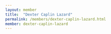 ```yaml
---
layout: member
title:  "Dexter Caplin Lazard"
permalink: /members/dexter-caplin-lazard.html
member: dexter-caplin-lazard
---
```

